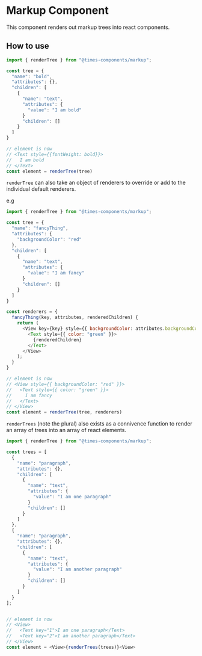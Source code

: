 # Markup Component

This component renders out markup trees into react components.

## How to use

```js
import { renderTree } from "@times-components/markup";

const tree = {
  "name": "bold",
  "attributes": {},
  "children": [
    {
      "name": "text",
      "attributes": {
        "value": "I am bold"
      }
      "children": []
    }
  ]
}

// element is now
// <Text style={{fontWeight: bold}}>
//   I am bold
// </Text>
const element = renderTree(tree)
```

`renderTree` can also take an object of renderers to override or add to the
individual default renderers.

e.g

```js
import { renderTree } from "@times-components/markup";

const tree = {
  "name": "fancyThing",
  "attributes": {
    "backgroundColor": "red"
  },
  "children": [
    {
      "name": "text",
      "attributes": {
        "value": "I am fancy"
      }
      "children": []
    }
  ]
}

const renderers = {
  fancyThing(key, attributes, renderedChildren) {
    return (
      <View key={key} style={{ backgroundColor: attributes.backgroundColor }}>
        <Text style={{ color: "green" }}>
          {renderedChildren}
        </Text>
      </View>
    );
  }
}

// element is now
// <View style={{ backgroundColor: "red" }}>
//   <Text style={{ color: "green" }}>
//     I am fancy
//   </Text>
// </View>
const element = renderTree(tree, renderers)
```

`renderTrees` (note the plural) also exists as a connivence function to render
an array of trees into an array of react elements.

```js
import { renderTree } from "@times-components/markup";

const trees = [
  {
    "name": "paragraph",
    "attributes": {},
    "children": [
      {
        "name": "text",
        "attributes": {
          "value": "I am one paragraph"
        }
        "children": []
      }
    ]
  },
  {
    "name": "paragraph",
    "attributes": {},
    "children": [
      {
        "name": "text",
        "attributes": {
          "value": "I am another paragraph"
        }
        "children": []
      }
    ]
  }
];


// element is now
// <View>
//   <Text key="1">I am one paragraph</Text>
//   <Text key="2">I am another paragraph</Text>
// </View>
const element = <View>{renderTrees(trees)}<View>
```
